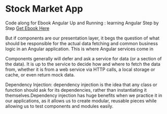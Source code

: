 # Stock Market App

Code along for Ebook Angular Up and Running : learning Angular Step by Step
[Get Ebook Here](https://drive.google.com/file/d/1kJKLhnf2rbC1_l9XiIHdaG4wjeXs6ks5/view)

But if components are our presentation layer, it begs the question of what should be
responsible for the actual data fetching and common business logic in an Angular
application. This is where Angular services come in

Components generally will defer and ask a service for data (or a section of the data). It is up to the service to decide how and where to fetch the data from, whether it is from a web service via HTTP calls, a local storage or cache, or even return mock data.

Dependency Injection: dependency injection is the idea that any class or function should ask for its dependencies, rather than instantiating it themselves.Dependency injection has huge benefits when we practice it in our applications, as it allows us to create modular, reusable pieces while allowing us to test components and modules easily.
